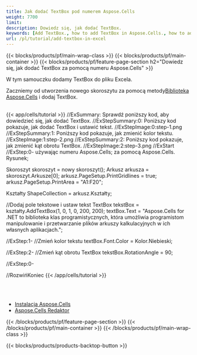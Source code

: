 ```yaml
---
title: Jak dodać TextBox pod numerem Aspose.Cells
weight: 7700
limit:
description: Dowiedz się, jak dodać TextBox.
keywords: [Add TextBox., how to add TextBox in Aspose.Cells., how to add TextBox using Aspose.Cells]
url: /pl/tutorial/add-textbox-in-excel
---
```

{{< blocks/products/pf/main-wrap-class >}}
{{< blocks/products/pf/main-container >}}
{{< blocks/products/pf/feature-page-section h2="Dowiedz się, jak dodać TextBox za pomocą numeru Aspose.Cells" >}}

<p>
W tym samouczku dodamy TextBox do pliku Excela.
</p>

<p>
 Zaczniemy od utworzenia nowego skoroszytu za pomocą metody<a href="https://www.nuget.org/packages/Aspose.Cells">Biblioteka Aspose.Cells</a> i dodaj TextBox.
</p>

<br />
{{< app/cells/tutorial >}}
//ExSummary: Sprawdź poniższy kod, aby dowiedzieć się, jak dodać TextBox.
//ExStepSummary:0: Poniższy kod pokazuje, jak dodać TextBox i ustawić tekst.
//ExStepImage:0:step-1.png
//ExStepSummary:1: Poniższy kod pokazuje, jak zmienić kolor tekstu.
//ExStepImage:1:step-2.png
//ExStepSummary:2: Poniższy kod pokazuje, jak zmienić kąt obrotu TextBox.
//ExStepImage:2:step-3.png
//ExStart
//ExStep:0-
używając numeru Aspose.Cells;
za pomocą Aspose.Cells. Rysunek;

Skoroszyt skoroszyt = nowy skoroszyt();
Arkusz arkusza = skoroszyt.Arkusze[0];
arkusz.PageSetup.PrintGridlines = true;
arkusz.PageSetup.PrintArea = "A1:F20";

Kształty ShapeCollection = arkusz.Kształty;

//Dodaj pole tekstowe i ustaw tekst
TextBox tekstBox = kształty.AddTextBox(1, 0, 1, 0, 200, 200);
textBox.Text = "Aspose.Cells for .NET to biblioteka klas programistycznych, która umożliwia programistom manipulowanie i przetwarzanie plików arkuszy kalkulacyjnych w ich własnych aplikacjach.";

//ExStep:1-
//Zmień kolor tekstu
textBox.Font.Color = Kolor.Niebieski;

//ExStep:2-
//Zmień kąt obrotu TextBox
tekstBox.RotationAngle = 90;

//ExStep:0-

//RozwińKoniec
{{< /app/cells/tutorial >}}
<br />

<br />
<br />
<div class="code-sample">
    <ul class="link-list">
        <li class="link-item"><a href="https://docs.aspose.com/cells/net/installation/">Instalacja Aspose.Cells</a></li>
        <li class="link-item"><a href="https://products.aspose.app/cells/editor/">Aspose.Cells Redaktor</a></li>
    </ul>
</div>

{{< /blocks/products/pf/feature-page-section >}}
{{< /blocks/products/pf/main-container >}}
{{< /blocks/products/pf/main-wrap-class >}}

{{< blocks/products/products-backtop-button >}}
